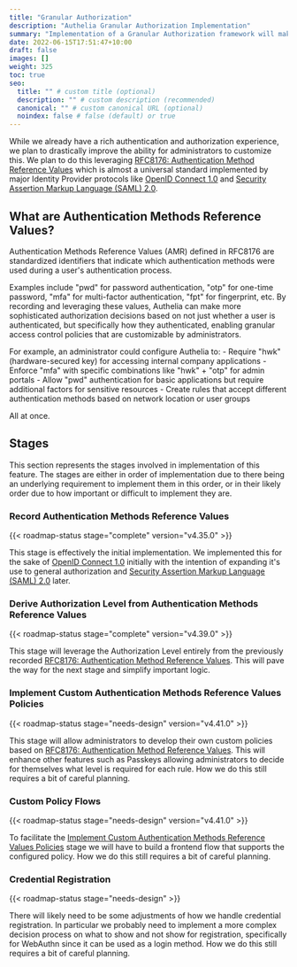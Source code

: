 ```yaml
---
title: "Granular Authorization"
description: "Authelia Granular Authorization Implementation"
summary: "Implementation of a Granular Authorization framework will make the Authorization experience more tailored to complex requirements."
date: 2022-06-15T17:51:47+10:00
draft: false
images: []
weight: 325
toc: true
seo:
  title: "" # custom title (optional)
  description: "" # custom description (recommended)
  canonical: "" # custom canonical URL (optional)
  noindex: false # false (default) or true
---
```


While we already have a rich authentication and authorization experience, we plan to drastically improve the ability
for administrators to customize this. We plan to do this leveraging
[RFC8176: Authentication Method Reference Values] which is almost a universal standard implemented by major Identity
Provider protocols like [OpenID Connect 1.0] and [Security Assertion Markup Language (SAML) 2.0].

## What are Authentication Methods Reference Values?

Authentication Methods Reference Values (AMR) defined in RFC8176 are standardized identifiers that indicate which authentication methods were used during a user's authentication process. 

Examples include "pwd" for password authentication, "otp" for one-time password, "mfa" for multi-factor authentication, "fpt" for fingerprint, etc. By recording and leveraging these values, Authelia can make more sophisticated authorization decisions based on not just whether a user is authenticated, but specifically how they authenticated, enabling granular access control policies that are customizable by administrators.

For example, an administrator could configure Authelia to:
	- Require "hwk" (hardware-secured key) for accessing internal company applications
	- Enforce "mfa" with specific combinations like "hwk" + "otp" for admin portals
	- Allow "pwd" authentication for basic applications but require additional factors for sensitive resources
	- Create rules that accept different authentication methods based on network location or user groups

All at once.

## Stages

This section represents the stages involved in implementation of this feature. The stages are either in order of
implementation due to there being an underlying requirement to implement them in this order, or in their likely order
due to how important or difficult to implement they are.

### Record Authentication Methods Reference Values

{{< roadmap-status stage="complete" version="v4.35.0" >}}

This stage is effectively the initial implementation. We implemented this for the sake of [OpenID Connect 1.0] initially
with the intention of expanding it's use to general authorization and [Security Assertion Markup Language (SAML) 2.0]
later.

### Derive Authorization Level from Authentication Methods Reference Values

{{< roadmap-status stage="complete" version="v4.39.0" >}}

This stage will leverage the Authorization Level entirely from the previously recorded
[RFC8176: Authentication Method Reference Values]. This will pave the way for the next stage and simplify important
logic.

### Implement Custom Authentication Methods Reference Values Policies

{{< roadmap-status stage="needs-design" version="v4.41.0" >}}

This stage will allow administrators to develop their own custom policies based on
[RFC8176: Authentication Method Reference Values]. This will enhance other features such as Passkeys allowing
administrators to decide for themselves what level is required for each rule. How we do this still requires a bit of
careful planning.

### Custom Policy Flows

{{< roadmap-status stage="needs-design" version="v4.41.0" >}}

To facilitate the
[Implement Custom Authentication Methods Reference Values Policies](#implement-custom-authentication-methods-reference-values-policies)
stage we will have to build a frontend flow that supports the configured policy. How we do this still requires a bit of
careful planning.

### Credential Registration

{{< roadmap-status stage="needs-design" >}}

There will likely need to be some adjustments of how we handle credential registration. In particular we probably need
to implement a more complex decision process on what to show and not show for registration, specifically for WebAuthn
since it can be used as a login method. How we do this still requires a bit of careful planning.

[OpenID Connect 1.0]: https://openid.net/specs/openid-connect-core-1_0.html
[Security Assertion Markup Language (SAML) 2.0]: https://docs.oasis-open.org/security/saml/Post2.0/sstc-saml-tech-overview-2.0.html
[RFC8176: Authentication Method Reference Values]: https://datatracker.ietf.org/doc/html/rfc8176
